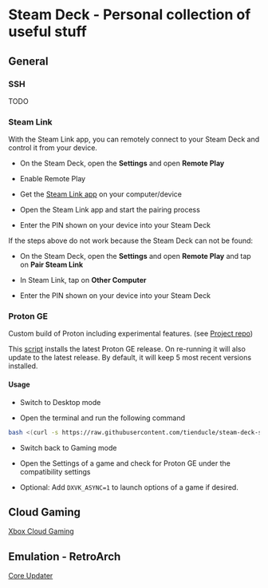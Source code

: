 # Steam Deck - Personal collection of useful stuff

## General

### SSH

TODO

### Steam Link

With the Steam Link app, you can remotely connect to your Steam Deck and control it from your device.

- On the Steam Deck, open the **Settings** and open **Remote Play**

- Enable Remote Play

- Get the [Steam Link app](https://store.steampowered.com/remoteplay#anywhere) on your computer/device

- Open the Steam Link app and start the pairing process

- Enter the PIN shown on your device into your Steam Deck

If the steps above do not work because the Steam Deck can not be found:

- On the Steam Deck, open the **Settings** and open **Remote Play** and tap on **Pair Steam Link**

- In Steam Link, tap on **Other Computer**

- Enter the PIN shown on your device into your Steam Deck

### Proton GE

Custom build of Proton including experimental features. (see [Project repo](https://github.com/GloriousEggroll/proton-ge-custom))

This [script](./src/protonge.sh) installs the latest Proton GE release. On re-running it will also update to the latest release. By default, it will keep 5 most recent versions installed.

#### Usage

- Switch to Desktop mode

- Open the terminal and run the following command

```bash
bash <(curl -s https://raw.githubusercontent.com/tienducle/steam-deck-stuff/main/src/protonge.sh)
```

- Switch back to Gaming mode

- Open the Settings of a game and check for Proton GE under the compatibility settings

- Optional: Add `DXVK_ASYNC=1` to launch options of a game if desired.

## Cloud Gaming

[Xbox Cloud Gaming](https://support.microsoft.com/en-us/topic/xbox-cloud-gaming-in-microsoft-edge-with-steam-deck-43dd011b-0ce8-4810-8302-965be6d53296)

## Emulation - RetroArch

[Core Updater](https://github.com/lajoshanostra/Steam-Deck-RA-Core-Updater)
